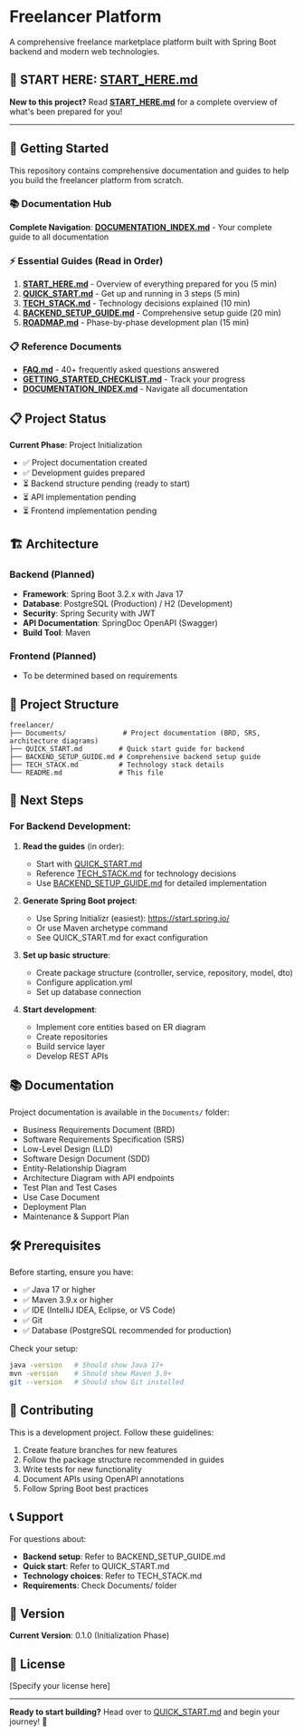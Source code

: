 # Freelancer Platform

A comprehensive freelance marketplace platform built with Spring Boot backend and modern web technologies.

## 🎉 START HERE: [START_HERE.md](START_HERE.md)

**New to this project?** Read **[START_HERE.md](START_HERE.md)** for a complete overview of what's been prepared for you!

---

## 🚀 Getting Started

This repository contains comprehensive documentation and guides to help you build the freelancer platform from scratch.

### 📚 Documentation Hub

**Complete Navigation**: **[DOCUMENTATION_INDEX.md](DOCUMENTATION_INDEX.md)** - Your complete guide to all documentation

### ⚡ Essential Guides (Read in Order)

1. **[START_HERE.md](START_HERE.md)** - Overview of everything prepared for you (5 min)
2. **[QUICK_START.md](QUICK_START.md)** - Get up and running in 3 steps (5 min)
3. **[TECH_STACK.md](TECH_STACK.md)** - Technology decisions explained (10 min)
4. **[BACKEND_SETUP_GUIDE.md](BACKEND_SETUP_GUIDE.md)** - Comprehensive setup guide (20 min)
5. **[ROADMAP.md](ROADMAP.md)** - Phase-by-phase development plan (15 min)

### 📋 Reference Documents

- **[FAQ.md](FAQ.md)** - 40+ frequently asked questions answered
- **[GETTING_STARTED_CHECKLIST.md](GETTING_STARTED_CHECKLIST.md)** - Track your progress
- **[DOCUMENTATION_INDEX.md](DOCUMENTATION_INDEX.md)** - Navigate all documentation

## 📋 Project Status

**Current Phase**: Project Initialization
- ✅ Project documentation created
- ✅ Development guides prepared
- ⏳ Backend structure pending (ready to start)
- ⏳ API implementation pending
- ⏳ Frontend implementation pending

## 🏗️ Architecture

### Backend (Planned)
- **Framework**: Spring Boot 3.2.x with Java 17
- **Database**: PostgreSQL (Production) / H2 (Development)
- **Security**: Spring Security with JWT
- **API Documentation**: SpringDoc OpenAPI (Swagger)
- **Build Tool**: Maven

### Frontend (Planned)
- To be determined based on requirements

## 📁 Project Structure

```
freelancer/
├── Documents/              # Project documentation (BRD, SRS, architecture diagrams)
├── QUICK_START.md         # Quick start guide for backend
├── BACKEND_SETUP_GUIDE.md # Comprehensive backend setup guide
├── TECH_STACK.md          # Technology stack details
└── README.md              # This file
```

## 🎯 Next Steps

### For Backend Development:

1. **Read the guides** (in order):
   - Start with [QUICK_START.md](QUICK_START.md)
   - Reference [TECH_STACK.md](TECH_STACK.md) for technology decisions
   - Use [BACKEND_SETUP_GUIDE.md](BACKEND_SETUP_GUIDE.md) for detailed implementation

2. **Generate Spring Boot project**:
   - Use Spring Initializr (easiest): https://start.spring.io/
   - Or use Maven archetype command
   - See QUICK_START.md for exact configuration

3. **Set up basic structure**:
   - Create package structure (controller, service, repository, model, dto)
   - Configure application.yml
   - Set up database connection

4. **Start development**:
   - Implement core entities based on ER diagram
   - Create repositories
   - Build service layer
   - Develop REST APIs

## 📚 Documentation

Project documentation is available in the `Documents/` folder:
- Business Requirements Document (BRD)
- Software Requirements Specification (SRS)
- Low-Level Design (LLD)
- Software Design Document (SDD)
- Entity-Relationship Diagram
- Architecture Diagram with API endpoints
- Test Plan and Test Cases
- Use Case Document
- Deployment Plan
- Maintenance & Support Plan

## 🛠️ Prerequisites

Before starting, ensure you have:
- ✅ Java 17 or higher
- ✅ Maven 3.9.x or higher
- ✅ IDE (IntelliJ IDEA, Eclipse, or VS Code)
- ✅ Git
- ✅ Database (PostgreSQL recommended for production)

Check your setup:
```bash
java -version   # Should show Java 17+
mvn -version    # Should show Maven 3.9+
git --version   # Should show Git installed
```

## 🤝 Contributing

This is a development project. Follow these guidelines:
1. Create feature branches for new features
2. Follow the package structure recommended in guides
3. Write tests for new functionality
4. Document APIs using OpenAPI annotations
5. Follow Spring Boot best practices

## 📞 Support

For questions about:
- **Backend setup**: Refer to BACKEND_SETUP_GUIDE.md
- **Quick start**: Refer to QUICK_START.md
- **Technology choices**: Refer to TECH_STACK.md
- **Requirements**: Check Documents/ folder

## 🔖 Version

**Current Version**: 0.1.0 (Initialization Phase)

## 📝 License

[Specify your license here]

---

**Ready to start building?** Head over to [QUICK_START.md](QUICK_START.md) and begin your journey! 🚀
